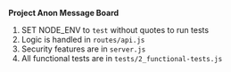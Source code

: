 **Project Anon Message Board**

1) SET NODE_ENV to `test` without quotes to run tests
2) Logic is handled in `routes/api.js`
3) Security features are in `server.js`
4) All functional tests are in `tests/2_functional-tests.js`